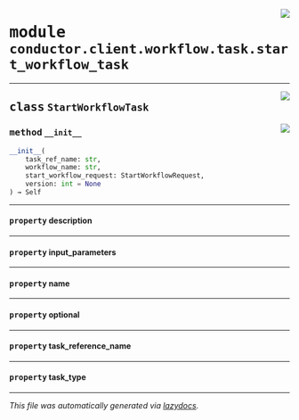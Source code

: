 <!-- markdownlint-disable -->

<a href="../src/conductor/client/workflow/task/start_workflow_task.py#L0"><img align="right" style="float:right;" src="https://img.shields.io/badge/-source-cccccc?style=flat-square"></a>

# <kbd>module</kbd> `conductor.client.workflow.task.start_workflow_task`






---

<a href="../src/conductor/client/workflow/task/start_workflow_task.py#L7"><img align="right" style="float:right;" src="https://img.shields.io/badge/-source-cccccc?style=flat-square"></a>

## <kbd>class</kbd> `StartWorkflowTask`




<a href="../src/conductor/client/workflow/task/start_workflow_task.py#L8"><img align="right" style="float:right;" src="https://img.shields.io/badge/-source-cccccc?style=flat-square"></a>

### <kbd>method</kbd> `__init__`

```python
__init__(
    task_ref_name: str,
    workflow_name: str,
    start_workflow_request: StartWorkflowRequest,
    version: int = None
) → Self
```






---

#### <kbd>property</kbd> description





---

#### <kbd>property</kbd> input_parameters





---

#### <kbd>property</kbd> name





---

#### <kbd>property</kbd> optional





---

#### <kbd>property</kbd> task_reference_name





---

#### <kbd>property</kbd> task_type










---

_This file was automatically generated via [lazydocs](https://github.com/ml-tooling/lazydocs)._
